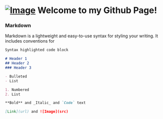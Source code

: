 # [![Image](https://avatars2.githubusercontent.com/u/32138575?s=220&v=4)](https://TheRealJonas.github.io) Welcome to my Github Page!

### Markdown

Markdown is a lightweight and easy-to-use syntax for styling your writing. It includes conventions for

```markdown
Syntax highlighted code block

# Header 1
## Header 2
### Header 3

- Bulleted
- List

1. Numbered
2. List

**Bold** and _Italic_ and `Code` text

[Link](url) and ![Image](src)
```
